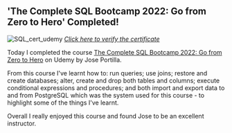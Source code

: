 ## 'The Complete SQL Bootcamp 2022: Go from Zero to Hero' Completed!

![SQL_cert_udemy](https://user-images.githubusercontent.com/105367716/169577101-41602f4d-9a52-4c0e-99b6-553d45098e0a.jpg)
[*Click here to verify the certificate*](https://www.udemy.com/certificate/UC-7ac1e6c7-a6d5-43c0-afd5-5a3e5b9e2640/)

Today I completed the course [The Complete SQL Bootcamp 2022: Go from Zero to Hero](https://www.udemy.com/course/the-complete-sql-bootcamp/) on Udemy by Jose Portilla. 

From this course I've learnt how to: run queries; use joins; restore and create databases; alter, create and drop both tables and columns; execute conditional expressions and procedures; and both import and export data to and from PostgreSQL which was the system used for this course - to highlight some of the things I've learnt.

Overall I really enjoyed this course and found Jose to be an excellent instructor.
